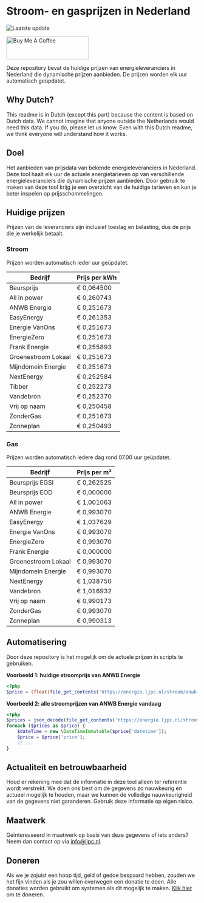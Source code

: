# Stroom- en gasprijzen in Nederland

![Laatste update](https://img.shields.io/badge/laatste%20update-2023--08--02%2011%3A00%20CET-brightgreen)

<a href="https://www.buymeacoffee.com/Lars-" target="_blank"><img src="https://cdn.buymeacoffee.com/buttons/v2/default-orange.png" alt="Buy Me A Coffee" height="60" style="height: 60px !important;width: 217px !important;" ></a>

Deze repository bevat de huidige prijzen van energieleveranciers in Nederland die dynamische prijzen aanbieden. De prijzen worden elk uur automatisch geüpdatet.

## Why Dutch?

This readme is in Dutch (except this part) because the content is based on Dutch data. We cannot imagine that anyone outside the Netherlands would need this data. If you do, please let us know. Even with this Dutch readme, we think
everyone will understand how it works.

## Doel

Het aanbieden van prijsdata van bekende energieleveranciers in Nederland. Deze tool haalt elk uur de actuele energietarieven op van verschillende energieleveranciers die dynamische prijzen aanbieden. Door gebruik te maken van deze tool
krijg je een overzicht van de huidige tarieven en kun je beter inspelen op prijsschommelingen.

## Huidige prijzen

Prijzen van de leveranciers zijn inclusief toeslag en belasting, dus de prijs die je werkelijk betaalt.

### Stroom

Prijzen worden automatisch ieder uur geüpdatet.

 Bedrijf | Prijs per kWh 
---------|---------------
Beursprijs | € 0,064500
All in power | € 0,260743
ANWB Energie | € 0,251673
EasyEnergy | € 0,261353
Energie VanOns | € 0,251673
EnergieZero | € 0,251673
Frank Energie | € 0,255893
Groenestroom Lokaal | € 0,251673
Mijndomein Energie | € 0,251673
NextEnergy | € 0,252584
Tibber | € 0,252273
Vandebron | € 0,252370
Vrij op naam | € 0,250458
ZonderGas | € 0,251673
Zonneplan | € 0,250493


### Gas

Prijzen worden automatisch iedere dag rond 07.00 uur geüpdatet.

 Bedrijf | Prijs per m³ 
---------|--------------
Beursprijs EGSI | € 0,262525
Beursprijs EOD | € 0,000000
All in power | € 1,001063
ANWB Energie | € 0,993070
EasyEnergy | € 1,037629
Energie VanOns | € 0,993070
EnergieZero | € 0,993070
Frank Energie | € 0,000000
Groenestroom Lokaal | € 0,993070
Mijndomein Energie | € 0,993070
NextEnergy | € 1,038750
Vandebron | € 1,016932
Vrij op naam | € 0,990173
ZonderGas | € 0,993070
Zonneplan | € 0,990313


## Automatisering

Door deze repository is het mogelijk om de actuele prijzen in scripts te gebruiken.

**Voorbeeld 1: huidige stroomprijs van ANWB Energie**

```php
<?php
$price = (float)file_get_contents('https://energie.ljpc.nl/stroom/anwb-energie-nu.txt');

```

**Voorbeeld 2: alle stroomprijzen van ANWB Energie vandaag**

```php
<?php
$prices = json_decode(file_get_contents('https://energie.ljpc.nl/stroom/all-in-power-vandaag.json'),true);
foreach ($prices as $price) {
    $dateTime = new \DateTimeImmutable($price['datetime']);
    $price = $price['price'];
    // ...
}
```

## Actualiteit en betrouwbaarheid

Houd er rekening mee dat de informatie in deze tool alleen ter referentie wordt verstrekt. We doen ons best om de gegevens zo nauwkeurig en actueel mogelijk te houden, maar we kunnen de volledige nauwkeurigheid van de gegevens niet
garanderen. Gebruik deze informatie op eigen risico.

## Maatwerk

Geïnteresseerd in maatwerk op basis van deze gegevens of iets anders? Neem dan contact op
via [info@ljpc.nl](mailto:info@ljpc.nl?subject=Energie%20prijzen).

## Doneren

Als we je zojuist een hoop tijd, geld of gedoe bespaard hebben, zouden we het fijn vinden als je zou willen overwegen een
donatie te doen. Alle donaties worden gebruikt om systemen als dit mogelijk te
maken. [Klik hier](https://www.buymeacoffee.com/Lars-) om te doneren.
